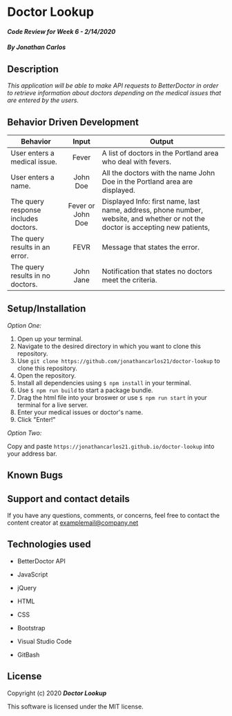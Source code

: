 # Doctor Lookup

#### _Code Review for Week 6 - 2/14/2020_

#### _By Jonathan Carlos_

## **Description**

_This application will be able to make API requests to BetterDoctor in order to retrieve information about doctors depending on the medical issues that are entered by the users._

## **Behavior Driven Development**

| Behavior | Input | Output |
|----------|:-----:|--------|
| User enters a medical issue. | Fever | A list of doctors in the Portland area who deal with fevers. |
| User enters a name. | John Doe | All the doctors with the name John Doe in the Portland area are displayed. |
| The query response includes doctors. | Fever or John Doe | Displayed Info: first name, last name, address, phone number, website, and whether or not the doctor is accepting new patients, |
| The query results in an error. | FEVR | Message that states the error. |
| The query results in no doctors. | John Jane | Notification that states no doctors meet the criteria. |

## **Setup/Installation**

*Option One:*
1. Open up your terminal.
2. Navigate to the desired directory in which you want to clone this repository.
3. Use `git clone https://github.com/jonathancarlos21/doctor-lookup` to clone this repository.
4. Open the repository.
4. Install all dependencies using `$ npm install` in your terminal.
5. Use `$ npm run build` to start a package bundle.
5. Drag the html file into your broswer or use `$ npm run start` in your terminal for a live server. 
6. Enter your medical issues or doctor's name.
7. Click "Enter!"

*Option Two:*

Copy and paste `https://jonathancarlos21.github.io/doctor-lookup` into your address bar.

## **Known Bugs**



## **Support and contact details**

If you have any questions, comments, or concerns, feel free to contact the content creator at examplemail@company.net 

## **Technologies used**
* BetterDoctor API

* JavaScript

* jQuery

* HTML

* CSS

* Bootstrap

* Visual Studio Code

* GitBash

## **License**

Copyright (c) 2020 **_Doctor Lookup_**

This software is licensed under the MIT license.